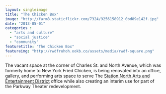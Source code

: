 ```yaml
---
layout: singleimage
title: "The Chicken Box"
image: "http://farm8.staticflickr.com/7324/9256158912_0bd89e142f.jpg"
date: "2013-05-01"
categories :
  - "arts and culture"
  - "social justice"
  - "community"
featuretitle: "The Chicken Box"
featureimg: "http://rwdfruhoh.ookb.co/assets/media/rwdf-square.png"
---
```


The vacant space at the corner of Charles St. and North Avenue, which was formerly home to New York Fried Chicken, is being renovated into an office, gallery, and performing arts space to serve The [Station North Arts and Entertainment District][SNAED] office while also creating an interim use for part of the Parkway Theater redevelopment.

[SNAED]: http://www.stationnorth.org/


